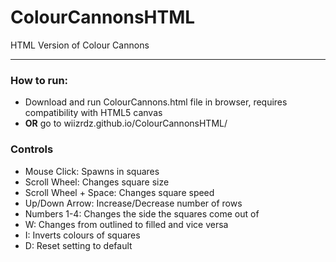 # ColourCannonsHTML
HTML Version of Colour Cannons
___
### How to run:
  - Download and run ColourCannons.html file in browser, requires compatibility with HTML5 canvas
  - **OR** go to wiizrdz.github.io/ColourCannonsHTML/
  
### Controls
  - Mouse Click: Spawns in squares
  - Scroll Wheel: Changes square size
  - Scroll Wheel + Space: Changes square speed
  - Up/Down Arrow: Increase/Decrease number of rows
  - Numbers 1-4: Changes the side the squares come out of
  - W: Changes from outlined to filled and vice versa
  - I: Inverts colours of squares
  - D: Reset setting to default

